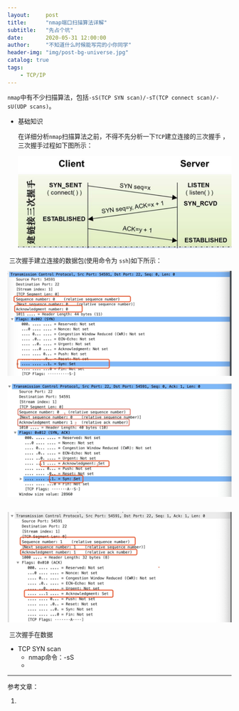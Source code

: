 ```yaml
---
layout:     post
title:      "nmap端口扫描算法详解"
subtitle:   "先占个坑"
date:       2020-05-31 12:00:00
author:     "不知道什么时候能写完的小你同学"
header-img: "img/post-bg-universe.jpg"
catalog: true
tags:
    - TCP/IP 
---
```


`nmap`中有不少扫描算法，包括`-sS(TCP SYN scan)/-sT(TCP connect scan)/-sU(UDP scans)`。

- 基础知识

  在详细分析`nmap`扫描算法之前，不得不先分析一下`TCP`建立连接的三次握手 ，三次握手过程如下图所示：

  ![img](../img/in-post/tcp_three_handshakes.jpg)



​		三次握手建立连接的数据包(使用命令为 `ssh`)如下所示：

![tcp第一次握手](img/in-post/tcp_three_handshakes_0.jpg)

![TCP建立连接第二次握手](img/in-post/tcp_three_handshake_1.jpg)

​	![TCP建立连接第三次握手](img/in-post/tcp_three_handshakes_2.jpg)



​	三次握手在数据

- TCP SYN scan
  - nmap命令：-sS
  - 



---

参考文章：

1. 
